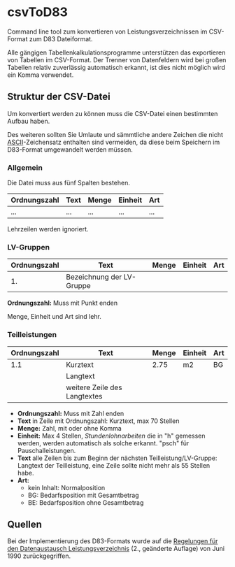 csvToD83
========

Command line tool zum konvertieren von Leistungsverzeichnissen im CSV-Format zum D83 Dateiformat.

Alle gängigen Tabellenkalkulationsprogramme unterstützen das exportieren von Tabellen im CSV-Format. Der Trenner von Datenfeldern wird bei großen Tabellen relativ zuverlässig automatisch erkannt, ist dies nicht möglich wird ein Komma verwendet.

## Struktur der CSV-Datei

Um konvertiert werden zu können muss die CSV-Datei einen bestimmten Aufbau haben.

Des weiteren sollten Sie Umlaute und sämmtliche andere Zeichen die nicht [ASCII](http://de.wikipedia.org/wiki/American_Standard_Code_for_Information_Interchange)-Zeichensatz enthalten sind vermeiden, da diese beim Speichern im D83-Format umgewandelt werden müssen.

### Allgemein

Die Datei muss aus fünf Spalten bestehen.

Ordnungszahl | Text | Menge | Einheit | Art
---          | ---  | ---   | ---     | ---
...          | ...  | ...   | ...     | ...

Lehrzeilen werden ignoriert.

### LV-Gruppen

Ordnungszahl | Text | Menge | Einheit | Art
---          | ---  | ---   | ---     | ---
1.           | Bezeichnung der LV-Gruppe |

__Ordnungszahl:__ Muss mit Punkt enden

Menge, Einheit und Art sind lehr.

### Teilleistungen

Ordnungszahl | Text | Menge | Einheit | Art
---          | ---  | ---   | ---     | ---
1.1          | Kurztext | 2.75 | m2   | BG
             | Langtext
             | weitere Zeile des Langtextes

* __Ordnungszahl:__ Muss mit Zahl enden
* __Text__ in Zeile mit Ordnungszahl: Kurztext, max 70 Stellen
* __Menge:__ Zahl, mit oder ohne Komma
* __Einheit:__ Max 4 Stellen, _Stundenlohnarbeiten_ die in "h" gemessen werden, werden automatisch als solche erkannt. "psch" für Pauschalleistungen.
* __Text__ alle Zeilen bis zum Beginn der nächsten Teilleistung/LV-Gruppe: Langtext der Teilleistung, eine Zeile sollte nicht mehr als 55 Stellen habe.
* __Art:__
	* kein Inhalt: Normalposition
	* BG: Bedarfsposition mit Gesamtbetrag
	* BE: Bedarfsposition ohne Gesamtbetrag
	
## Quellen

Bei der Implementierung des D83-Formats wurde auf die [Regelungen für den Datenaustausch Leistungsverzeichnis](http://www.gaeb.de/download/da1990.pdf) (2., geänderte Auflage) von Juni 1990 zurückgegriffen.






